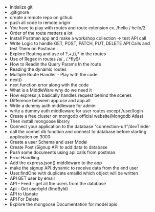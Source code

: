 - initialize git
- .gitignore
- create a remote repo on github
- push all code to remote origin
- You have to play with routes and route extension ex. /hello / hello/2
- Order of the route matters a lot
- Install Postman app and make a workshop collection -> test API call
- Write Logic to handle GET, POST, PATCH, PUT, DELETE API Calls and test Them on Postman
- Explore Routing and use of ?,+,(),\* in the routes
- Use of Regex in routes /a/ , /.\*fly$/
- How to Readin the Query Params In the route
- Reading the dynamic routes
- Multiple Route Handler - Play with the code
- next()
- next function error along with the code
- What is a MiddleWare why do we need it
- How express js basically handles request behind the scenes
- Difference between app.use and app.all
- Write a dummy auth middleware for admin
- write a dummy auth middleware for user routes except /user/login
- Create a free cluster on mongodb official website(Mongodb Atlas)
- Then install mongoose library
- Connect your application to the database "connection-url"/devTinder
- call the connet db function and connect to database before starting application on 3000
- Create a user Schema and user Model
- Create Post /Signup API to add data to database
- Push some documents using api calls from postman
- Error Handling
- Add the express.json() middleware to the app
- make the signup API dynamic to receive data from the end user
- User.findOne with duplicate emailId which object will be written
- API GET user by email
- API - Feed - get all the users from the database
- Api - Get userbyId (findById)
- API to Update
- API For Delete
- Explore the mongoose Documentation for model apis 
